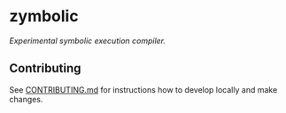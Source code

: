 # zymbolic

_Experimental symbolic execution compiler._

## Contributing

See [CONTRIBUTING.md](./CONTRIBUTING.md) for instructions how to develop locally and make changes.
